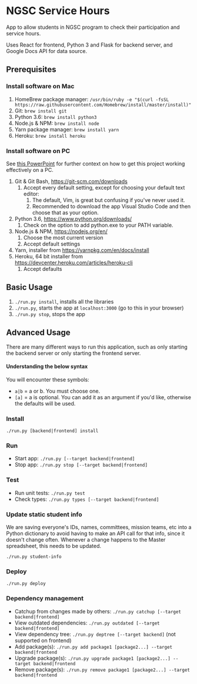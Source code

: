 # NGSC Service Hours
App to allow students in NGSC program to check their participation and  service hours. 

Uses React for frontend, Python 3 and Flask for backend server, and Google Docs API for data source.

## Prerequisites

### Install software on Mac
1. HomeBrew package manager: `/usr/bin/ruby -e "$(curl -fsSL https://raw.githubusercontent.com/Homebrew/install/master/install)"`
1. Git: `brew install git`
1. Python 3.6: `brew install python3`
1. Node.js & NPM: `brew install node`
1. Yarn package manager: `brew install yarn`
1. Heroku: `brew install heroku`

### Install software on PC
See [this PowerPoint](https://docs.google.com/presentation/d/1pAoLLMqqH6JGG9ILwlhKMwVzUVzux9bFmZINPJWeW9Q/edit?usp=sharing) 
for further context on how to get this project working effectively on a PC.

1. Git & Git Bash, https://git-scm.com/downloads
    1. Accept every default setting, except for choosing your default text editor:
        1. The default, Vim, is great but confusing if you've never used it.
        1. Recommended to download the app Visual Studio Code and then choose that as your option.
1. Python 3.6, https://www.python.org/downloads/ 
    1. Check on the option to add python.exe to your PATH variable.
1. Node.js & NPM, https://nodejs.org/en/ 
    1. Choose the most current version
    1. Accept default settings
1. Yarn, installer from https://yarnpkg.com/en/docs/install
1. Heroku, 64 bit installer from https://devcenter.heroku.com/articles/heroku-cli
    1. Accept defaults

## Basic Usage
1. `./run.py install`, installs all the libraries
1. `./run.py`, starts the app at `localhost:3000` (go to this in your browser)
1. `./run.py stop`, stops the app

## Advanced Usage
There are many different ways to run this application, such as only starting the backend server or only starting the frontend server.

#### Understanding the below syntax
You will encounter these symbols:
* `a|b` = a or b. You must choose one.
* `[a]` = a is optional. You can add it as an argument if you'd like, otherwise the defaults will be used. 

### Install
`./run.py [backend|frontend] install`

### Run
* Start app: `./run.py [--target backend|frontend]`
* Stop app: `./run.py stop [--target backend|frontend]`

### Test
* Run unit tests: `./run.py test`
* Check types: `./run.py types [--target backend|frontend]`


### Update static student info
We are saving everyone's IDs, names, committees, mission teams, etc into a Python dictionary to avoid having to make an 
API call for that info, since it doesn't change often. Whenever a change happens to the Master spreadsheet, this 
needs to be updated.

`./run.py student-info`

### Deploy
`./run.py deploy`

### Dependency management
* Catchup from changes made by others: `./run.py catchup [--target backend|frontend]`
* View outdated dependencies: `./run.py outdated [--target backend|frontend]`
* View dependency tree: `./run.py deptree [--target backend]` (not supported on frontend)
* Add package(s): `./run.py add package1 [package2...] --target backend|frontend`
* Upgrade package(s): `./run.py upgrade package1 [package2...] --target backend|frontend`
* Remove package(s): `./run.py remove package1 [package2...] --target backend|frontend`
